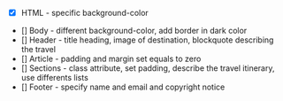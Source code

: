 - [x] HTML - specific background-color
- [] Body - different background-color, add border in dark color
- [] Header - title heading, image of destination, blockquote describing the travel
- [] Article - padding and margin set equals to zero
- [] Sections - class attribute, set padding, describe the travel itinerary, use differents lists
- [] Footer - specify name and email and copyright notice